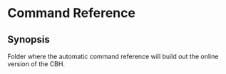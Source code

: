 # Command Reference

## Synopsis

Folder where the automatic command reference will build out the online version of the CBH.
